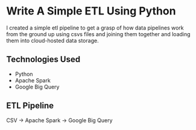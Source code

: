 # Write A Simple ETL Using Python

I created a simple etl pipeline to get a grasp of how data pipelines work from the ground up using csvs files
and joining them together and loading them into cloud-hosted data storage. 

## Technologies Used 

+ Python 
+ Apache Spark
+ Google Big Query

## ETL Pipeline

 CSV -> Apache Spark -> Google Big Query



